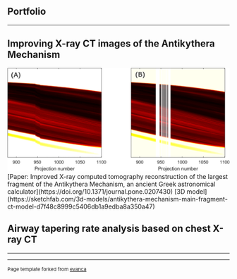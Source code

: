 ## Portfolio

---

## Improving X-ray CT images of the Antikythera Mechanism
<img src="images/akm_sino.png?raw=true"/>
[Paper: Improved X-ray computed tomography reconstruction of the largest fragment of the Antikythera Mechanism, an ancient Greek astronomical calculator](https://doi.org/10.1371/journal.pone.0207430)
[3D model](https://sketchfab.com/3d-models/antikythera-mechanism-main-fragment-ct-model-d7f48c8999c5406db1a9edba8a350a47)


## Airway tapering rate analysis based on chest X-ray CT




---




---
<p style="font-size:11px">Page template forked from <a href="https://github.com/evanca/quick-portfolio">evanca</a></p>
<!-- Remove above link if you don't want to attibute -->

